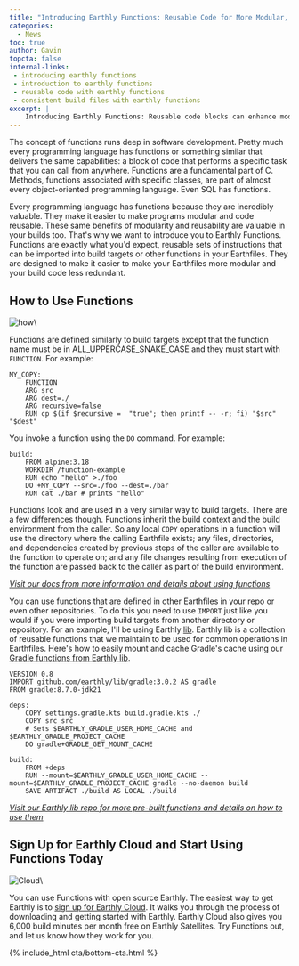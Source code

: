 ```yaml
---
title: "Introducing Earthly Functions: Reusable Code for More Modular, Consistent Build Files"
categories:
  - News
toc: true
author: Gavin
topcta: false
internal-links:
 - introducing earthly functions
 - introduction to earthly functions
 - reusable code with earthly functions
 - consistent build files with earthly functions 
excerpt: |
    Introducing Earthly Functions: Reusable code blocks can enhance modularity and consistency in your Earthfiles.
---
```


The concept of functions runs deep in software development. Pretty much every programming language has functions or something similar that delivers the same capabilities: a block of code that performs a specific task that you can call from anywhere. Functions are a fundamental part of C. Methods, functions associated with specific classes, are part of almost every object-oriented programming language. Even SQL has functions.

Every programming language has functions because they are incredibly valuable. They make it easier to make programs modular and code reusable. These same benefits of modularity and reusability are valuable in your builds too. That's why we want to introduce you to Earthly Functions. Functions are exactly what you'd expect, reusable sets of instructions that can be imported into build targets or other functions in your Earthfiles. They are designed to make it easier to make your Earthfiles more modular and your build code less redundant.

## How to Use Functions

![how]({{site.images}}{{page.slug}}/how.png)\

Functions are defined similarly to build targets except that the function name must be in ALL_UPPERCASE_SNAKE_CASE and they must start with `FUNCTION`. For example:

~~~{.dockerfile caption="Earthfile"}
MY_COPY:
    FUNCTION
    ARG src
    ARG dest=./
    ARG recursive=false
    RUN cp $(if $recursive =  "true"; then printf -- -r; fi) "$src" "$dest"
~~~

You invoke a function using the `DO` command. For example:

~~~{.dockerfile caption="Earthfile"}
build:
    FROM alpine:3.18
    WORKDIR /function-example
    RUN echo "hello" >./foo
    DO +MY_COPY --src=./foo --dest=./bar
    RUN cat ./bar # prints "hello"
~~~

Functions look and are used in a very similar way to build targets. There are a few differences though. Functions inherit the build context and the build environment from the caller. So any local `COPY` operations in a function will use the directory where the calling Earthfile exists; any files, directories, and dependencies created by previous steps of the caller are available to the function to operate on; and any file changes resulting from execution of the function are passed back to the caller as part of the build environment.

_[Visit our docs from more information and details about using functions](https://docs.earthly.dev/docs/guides/functions)_

You can use functions that are defined in other Earthfiles in your repo or even other repositories. To do this you need to use `IMPORT` just like you would if you were importing build targets from another directory or repository. For an example, I'll be using Earthly [lib](https://github.com/earthly/lib). Earthly lib is a collection of reusable functions that we maintain to be used for common operations in Earthfiles. Here's how to easily mount and cache Gradle's cache using our [Gradle functions from Earthly lib](https://github.com/earthly/lib/tree/main/gradle).

~~~{.dockerfile caption="Earthfile"}
VERSION 0.8
IMPORT github.com/earthly/lib/gradle:3.0.2 AS gradle
FROM gradle:8.7.0-jdk21

deps:
    COPY settings.gradle.kts build.gradle.kts ./
    COPY src src
    # Sets $EARTHLY_GRADLE_USER_HOME_CACHE and $EARTHLY_GRADLE_PROJECT_CACHE
    DO gradle+GRADLE_GET_MOUNT_CACHE

build:
    FROM +deps
    RUN --mount=$EARTHLY_GRADLE_USER_HOME_CACHE --mount=$EARTHLY_GRADLE_PROJECT_CACHE gradle --no-daemon build
    SAVE ARTIFACT ./build AS LOCAL ./build
~~~

_[Visit our Earthly lib repo for more pre-built functions and details on how to use them](https://github.com/earthly/lib/tree/main)_

## Sign Up for Earthly Cloud and Start Using Functions Today

![Cloud]({{site.images}}{{page.slug}}/cloud.png)\

You can use Functions with open source Earthly. The easiest way to get Earthly is to [sign up for Earthly Cloud](https://cloud.earthly.dev/login). It walks you through the process of downloading and getting started with Earthly. Earthly Cloud also gives you 6,000 build minutes per month free on Earthly Satellites. Try Functions out, and let us know how they work for you.

{% include_html cta/bottom-cta.html %}
